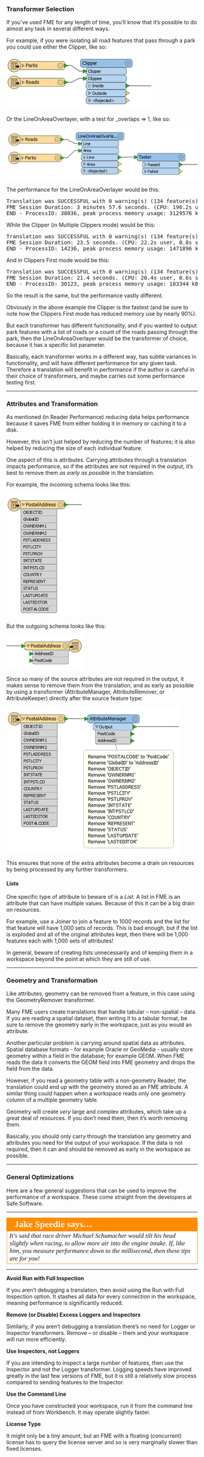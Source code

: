 ### Transformer Selection ###

If you’ve used FME for any length of time, you’ll know that it’s possible to do almost any task in several different ways.

For example, if you were isolating all road features that pass through a park you could use either the Clipper, like so:

![](./Images/Img2.26.TransformerPerformanceClipper.png)

Or the LineOnAreaOverlayer, with a test for _overlaps => 1, like so:

![](./Images/Img2.27.TransformerPerformanceOrLineOnAreaOverlayer.png)

The performance for the LineOnAreaOverlayer would be this:

<pre>
Translation was SUCCESSFUL with 0 warning(s) (134 feature(s) output)
FME Session Duration: 3 minutes 57.6 seconds. (CPU: 196.2s user, 37.6s system)
END - ProcessID: 38036, peak process memory usage: 3129576 kB
</pre>

While the Clipper (in Multiple Clippers mode) would be this:

<pre>
Translation was SUCCESSFUL with 0 warning(s) (134 feature(s) output)
FME Session Duration: 23.5 seconds. (CPU: 22.2s user, 0.8s system)
END - ProcessID: 14236, peak process memory usage: 1471896 kB
</pre>

And in Clippers First mode would be this:

<pre>
Translation was SUCCESSFUL with 0 warning(s) (134 feature(s) output)
FME Session Duration: 21.4 seconds. (CPU: 20.4s user, 0.6s system)
END - ProcessID: 30123, peak process memory usage: 183344 kB
</pre>

So the result is the same, but the performance vastly different.

Obviously in the above example the Clipper is the fastest (and be sure to note how the Clippers First mode has reduced memory use by nearly 90%).

But each transformer has different functionality, and if you wanted to output park features with a list of roads or a count of the roads passing through the park, then the LineOnAreaOverlayer would be the transformer of choice, because it has a specific list parameter.

Basically, each transformer works in a different way, has subtle variances in functionality, and will have different performance for any given task. Therefore a translation will benefit in performance if the author is careful in their choice of transformers, and maybe carries out some performance testing first.

---

### Attributes and Transformation ###

As mentioned (in Reader Performance) reducing data helps performance because it saves FME from either holding it in memory or caching it to a disk.

However, this isn’t just helped by reducing the number of features; it is also helped by reducing the size of each individual feature.

One aspect of this is attributes. Carrying attributes through a translation impacts performance, so if the attributes are not required in the output, it’s best to remove them *as early as possible* in the translation.

For example, the incoming schema looks like this:

![](./Images/Img2.28.TransformerPerformanceAttrsSourceSchema.png)

But the outgoing schema looks like this:

![](./Images/Img2.29.TransformerPerformanceAttrsDestSchema.png)

Since so many of the source attributes are not required in the output, it makes sense to remove them from the translation, and as early as possible by using a transformer (AttributeManager, AttributeRemover, or AttributeKeeper) directly after the source feature type:

![](./Images/Img2.30.TransformerPerformanceRemovingAttrs.png)

This ensures that none of the extra attributes become a drain on resources by being processed by any further transformers.

#### Lists ####

One specific type of attribute to beware of is a *List*. A list in FME is an attribute that can have multiple values. Because of this it can be a big drain on resources.

For example, use a Joiner to join a feature to 1000 records and the list for that feature will have 1,000 sets of records. This is bad enough, but if the list is exploded and all of the original attributes kept, then there will be 1,000 features each with 1,000 sets of attributes!

In general, beware of creating lists unnecessarily and of keeping them in a workspace beyond the point at which they are still of use.

---

### Geometry and Transformation ###

Like attributes, geometry can be removed from a feature, in this case using the GeometryRemover transformer.

Many FME users create translations that handle tabular – non-spatial – data. If you are reading a spatial dataset, then writing it to a tabular format, be sure to remove the geometry early in the workspace, just as you would an attribute.

Another particular problem is carrying around spatial data as attributes. Spatial database formats - for example Oracle or GeoMedia - usually store geometry within a field in the database; for example GEOM. When FME reads the data it converts the GEOM field into FME geometry and drops the field from the data.

However, if you read a geometry table with a non-geometry Reader, the translation could end up with the geometry stored as an FME attribute. A similar thing could happen when a workspace reads only one geometry column of a multiple geometry table.

Geometry will create *very* large and complex attributes, which take up a great deal of resources. If you don’t need them, then it’s worth removing them.

Basically, you should only carry through the translation any geometry and attributes you need for the output of your workspace. If the data is not required, then it can and should be removed as early in the workspace as possible.

---

### General Optimizations ###

Here are a few general suggestions that can be used to improve the performance of a workspace. These come straight from the developers at Safe Software.

---

<table style="border-spacing: 0px">
<tr>
<td style="vertical-align:middle;background-color:darkorange;border: 2px solid darkorange">
<i class="fa fa-quote-left fa-lg fa-pull-left fa-fw" style="color:white;padding-right: 12px;vertical-align:text-top"></i>
<span style="color:white;font-size:x-large;font-weight: bold;font-family:serif">Jake Speedie says…</span>
</td>
</tr>

<tr>
<td style="border: 1px solid darkorange">
<span style="font-family:serif; font-style:italic; font-size:larger">
It's said that race driver Michael Schumacher would tilt his head slightly when racing, to allow more air into the engine intake. If, like him, you measure performance down to the millisecond, then these tips are for
you!
</span>
</td>
</tr>
</table>

---

**Avoid Run with Full Inspection**

If you aren’t debugging a translation, then avoid using the Run with Full Inspection option. It stashes all data for every connection in the workspace, meaning performance is significantly reduced.

**Remove (or Disable) Excess Loggers and Inspectors**

Similarly, if you aren’t debugging a translation there’s no need for Logger or Inspector transformers. Remove – or disable – them and your workspace will run more efficiently.

**Use Inspectors, not Loggers**

If you are intending to inspect a large number of features, then use the Inspector and not the Logger transformer. Logging speeds have improved greatly in the last few versions of FME, but it is still a relatively slow process compared to sending features to the Inspector.

**Use the Command Line**

Once you have constructed your workspace, run it from the command line instead of from Workbench. It may operate slightly faster.

**License Type**

It might only be a tiny amount, but an FME with a floating (concurrent) license has to query the license server and so is very marginally slower than fixed licenses.